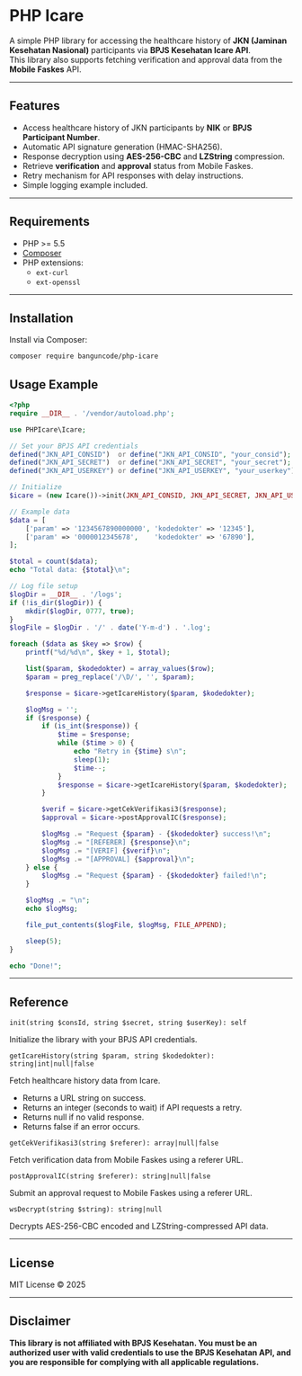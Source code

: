 # PHP Icare

A simple PHP library for accessing the healthcare history of **JKN (Jaminan Kesehatan Nasional)** participants via **BPJS Kesehatan Icare API**.  
This library also supports fetching verification and approval data from the **Mobile Faskes** API.

---

## Features
- Access healthcare history of JKN participants by **NIK** or **BPJS Participant Number**.
- Automatic API signature generation (HMAC-SHA256).
- Response decryption using **AES-256-CBC** and **LZString** compression.
- Retrieve **verification** and **approval** status from Mobile Faskes.
- Retry mechanism for API responses with delay instructions.
- Simple logging example included.

---

## Requirements
- PHP >= 5.5
- [Composer](https://getcomposer.org/)
- PHP extensions:
  - `ext-curl`
  - `ext-openssl`

---

## Installation
Install via Composer:

```bash
composer require banguncode/php-icare
```

## Usage Example
```php
<?php
require __DIR__ . '/vendor/autoload.php';

use PHPIcare\Icare;

// Set your BPJS API credentials
defined("JKN_API_CONSID")  or define("JKN_API_CONSID", "your_consid");
defined("JKN_API_SECRET")  or define("JKN_API_SECRET", "your_secret");
defined("JKN_API_USERKEY") or define("JKN_API_USERKEY", "your_userkey");

// Initialize
$icare = (new Icare())->init(JKN_API_CONSID, JKN_API_SECRET, JKN_API_USERKEY);

// Example data
$data = [
    ['param' => '1234567890000000', 'kodedokter' => '12345'],
    ['param' => '0000012345678',    'kodedokter' => '67890'],
];

$total = count($data);
echo "Total data: {$total}\n";

// Log file setup
$logDir = __DIR__ . '/logs';
if (!is_dir($logDir)) {
    mkdir($logDir, 0777, true);
}
$logFile = $logDir . '/' . date('Y-m-d') . '.log';

foreach ($data as $key => $row) {
    printf("%d/%d\n", $key + 1, $total);

    list($param, $kodedokter) = array_values($row);
    $param = preg_replace('/\D/', '', $param);

    $response = $icare->getIcareHistory($param, $kodedokter);

    $logMsg = '';
    if ($response) {
        if (is_int($response)) {
            $time = $response;
            while ($time > 0) {
                echo "Retry in {$time} s\n";
                sleep(1);
                $time--;
            }
            $response = $icare->getIcareHistory($param, $kodedokter);
        }

        $verif = $icare->getCekVerifikasi3($response);
        $approval = $icare->postApprovalIC($response);

        $logMsg .= "Request {$param} - {$kodedokter} success!\n";
        $logMsg .= "[REFERER] {$response}\n";
        $logMsg .= "[VERIF] {$verif}\n";
        $logMsg .= "[APPROVAL] {$approval}\n";
    } else {
        $logMsg .= "Request {$param} - {$kodedokter} failed!\n";
    }

    $logMsg .= "\n";
    echo $logMsg;

    file_put_contents($logFile, $logMsg, FILE_APPEND);

    sleep(5);
}

echo "Done!";
```

---

## Reference
```init(string $consId, string $secret, string $userKey): self```

Initialize the library with your BPJS API credentials.

```getIcareHistory(string $param, string $kodedokter): string|int|null|false```

Fetch healthcare history data from Icare.
- Returns a URL string on success.
- Returns an integer (seconds to wait) if API requests a retry.
- Returns null if no valid response.
- Returns false if an error occurs.

```getCekVerifikasi3(string $referer): array|null|false```

Fetch verification data from Mobile Faskes using a referer URL.

```postApprovalIC(string $referer): string|null|false```

Submit an approval request to Mobile Faskes using a referer URL.

```wsDecrypt(string $string): string|null```

Decrypts AES-256-CBC encoded and LZString-compressed API data.

---

## License
MIT License © 2025

---

## Disclaimer
**This library is not affiliated with BPJS Kesehatan.
You must be an authorized user with valid credentials to use the BPJS Kesehatan API, and you are responsible for complying with all applicable regulations.**
